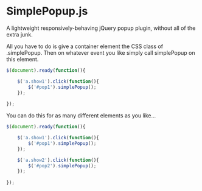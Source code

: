 SimplePopup.js
===========

A lightweight responsively-behaving jQuery popup plugin, without all of the extra junk.

All you have to do is give a container element the CSS class of .simplePopup. Then on whatever event you like simply call simplePopup on this element.

```javascript
$(document).ready(function(){

    $('a.show1').click(function(){
        $('#pop1').simplePopup();
    }); 
  
});
```

You can do this for as many different elements as you like...

```javascript
$(document).ready(function(){

    $('a.show1').click(function(){
        $('#pop1').simplePopup();
    }); 

    $('a.show2').click(function(){
        $('#pop2').simplePopup();
    }); 
  
});
```